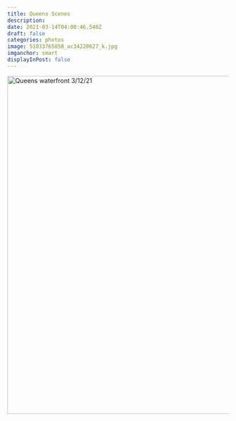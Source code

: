 ```yaml
---
title: Queens Scenes
description: 
date: 2021-03-14T04:00:46.540Z
draft: false
categories: photos
image: 51033765858_ac34220627_k.jpg
imganchor: smart
displayInPost: false
---
```

<a data-flickr-embed="true" href="https://www.flickr.com/photos/portermoresby/albums/72157718637629458" title="Queens waterfront 3/12/21"><img src="https://live.staticflickr.com/65535/51033765858_077579e5a8_b.jpg" width="1024" height="768" alt="Queens waterfront 3/12/21"></a><script async src="//embedr.flickr.com/assets/client-code.js" charset="utf-8"></script>